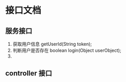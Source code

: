 # 接口文档

## 服务接口

1. 获取用户信息     getUserId(String token);
2. 判断用户是否存在  boolean login(Object userObject);
3. 


## controller 接口